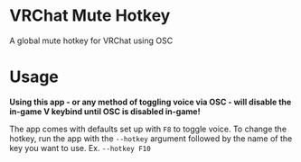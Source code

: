 # VRChat Mute Hotkey
A global mute hotkey for VRChat using OSC

# Usage

**Using this app - or any method of toggling voice via OSC - will disable the in-game V keybind until OSC is disabled in-game!**

The app comes with defaults set up with `F8` to toggle voice. To change the hotkey, run the app with the `--hotkey` argument followed by the name of the key you want to use. Ex. `--hotkey F10`

